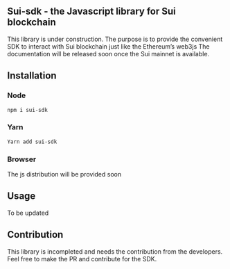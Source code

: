 ## Sui-sdk - the Javascript library for Sui blockchain 
This library is under construction. The purpose is to provide the convenient SDK to interact with Sui blockchain just like the Ethereum’s web3js 
The documentation will be released soon once the Sui mainnet is available. 

## Installation 
### Node
```
npm i sui-sdk
```
### Yarn
```
Yarn add sui-sdk
```
### Browser 
The js distribution will be provided soon 

## Usage
To be updated

## Contribution 
This library is incompleted and needs the contribution from the developers. Feel free to make the PR and contribute for the SDK.
